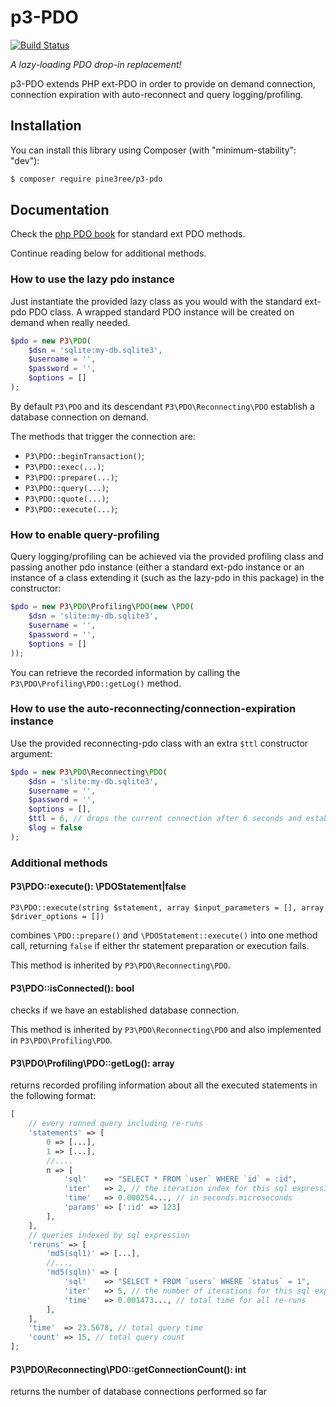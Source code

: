 # p3-PDO

[![Build Status](https://travis-ci.org/pine3ree/p3-pdo.svg?branch=master)](https://travis-ci.org/pine3ree/p3-pdo)

*A lazy-loading PDO drop-in replacement!*

p3-PDO extends PHP ext-PDO in order to provide on demand connection, connection
expiration with auto-reconnect and query logging/profiling.


## Installation

You can install this library using Composer (with "minimum-stability": "dev"):

```bash
$ composer require pine3ree/p3-pdo
```

## Documentation

Check the [php PDO book](https://www.php.net/manual/en/book.pdo.php) for standard ext PDO methods.

Continue reading below for additional methods.

### How to use the lazy pdo instance

Just instantiate the provided lazy class as you would with the standard ext-pdo
PDO class. A wrapped standard PDO instance will be created on demand when really needed.

```php
$pdo = new P3\PDO(
    $dsn = 'sqlite:my-db.sqlite3',
    $username = '',
    $password = '',
    $options = []
);
```

By default `P3\PDO` and its descendant `P3\PDO\Reconnecting\PDO` establish a
database connection on demand.

The methods that trigger the connection are:

- `P3\PDO::beginTransaction()`;
- `P3\PDO::exec(...)`;
- `P3\PDO::prepare(...)`;
- `P3\PDO::query(...)`;
- `P3\PDO::quote(...)`;
- `P3\PDO::execute(...)`;


### How to enable query-profiling

Query logging/profiling can be achieved via the provided profiling class and passing
another pdo instance (either a standard ext-pdo instance or an instance of a class
extending it (such as the lazy-pdo in this package) in the constructor:
```php
$pdo = new P3\PDO\Profiling\PDO(new \PDO(
    $dsn = 'slite:my-db.sqlite3',
    $username = '',
    $password = '',
    $options = []
));
```
You can retrieve the recorded information by calling the `P3\PDO\Profiling\PDO::getLog()` method.


### How to use the auto-reconnecting/connection-expiration instance

Use the provided reconnecting-pdo class with an extra `$ttl` constructor argument:

```php
$pdo = new P3\PDO\Reconnecting\PDO(
    $dsn = 'slite:my-db.sqlite3',
    $username = '',
    $password = '',
    $options = [],
    $ttl = 6, // drops the current connection after 6 seconds and establish a new one on demand
    $log = false
);
```


### Additional methods

#### P3\PDO::execute(): \PDOStatement|false
```
P3\PDO::execute(string $statement, array $input_parameters = [], array $driver_options = [])
```
combines `\PDO::prepare()` and `\PDOStatement::execute()` into one method call,
returning `false` if either thr statement preparation or execution fails.

This method is inherited by `P3\PDO\Reconnecting\PDO`.

#### P3\PDO::isConnected(): bool

checks if we have an established database connection.

This method is inherited by `P3\PDO\Reconnecting\PDO` and also implemented in `P3\PDO\Profiling\PDO`.

#### P3\PDO\Profiling\PDO::getLog(): array
returns recorded profiling information about all the executed statements in the
following format:
```php
[
    // every runned query including re-runs
    'statements' => [
        0 => [...],
        1 => [...],
        //....
        n => [
            'sql'    => "SELECT * FROM `user` WHERE `id` = :id",
            'iter'   => 2, // the iteration index for this sql expression
            'time'   => 0.000254..., // in seconds.microseconds
            'params' => [':id' => 123]
        ],
    ],
    // queries indexed by sql expression
    'reruns' => [
        'md5(sql1)' => [...],
        //...,
        'md5(sqln)' => [
            'sql'    => "SELECT * FROM `users` WHERE `status` = 1",
            'iter'   => 5, // the number of iterations for this sql expression
            'time'   => 0.001473..., // total time for all re-runs
        ],
    ],
    'time'  => 23.5678, // total query time
    'count' => 15, // total query count
];
```
#### P3\PDO\Reconnecting\PDO::getConnectionCount(): int
returns the number of database connections performed so far

